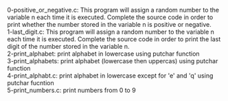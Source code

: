 0-positive_or_negative.c: This program will assign a random number to the variable n each time it is executed. Complete the source code in order to print whether the number stored in the variable n is positive or negative.  
1-last_digit.c: This program will assign a random number to the variable n each time it is executed. Complete the source code in order to print the last digit of the number stored in the variable n.  
2-print_alphabet: print alphabet in lowercase using putchar function  
3-print_alphabets: print alphabet (lowercase then uppercas) using putchar function  
4-print_alphabt.c: print alphabet in lowercase except for 'e' and 'q' using putchar fucntion  
5-print_numbers.c: print numbers from 0 to 9
